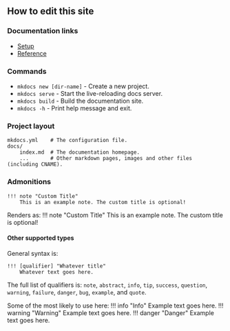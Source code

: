 ## How to edit this site

### Documentation links
- [Setup](https://squidfunk.github.io/mkdocs-material/setup/changing-the-colors/)
- [Reference](https://squidfunk.github.io/mkdocs-material/reference/)

### Commands
- `mkdocs new [dir-name]` - Create a new project.
- `mkdocs serve` - Start the live-reloading docs server.
- `mkdocs build` - Build the documentation site.
- `mkdocs -h` - Print help message and exit.

### Project layout
    mkdocs.yml    # The configuration file.
    docs/
        index.md  # The documentation homepage.
        ...       # Other markdown pages, images and other files (including CNAME).

### Admonitions
``` title="Markdown"
!!! note "Custom Title"
    This is an example note. The custom title is optional!
```
Renders as:
!!! note "Custom Title"
    This is an example note. The custom title is optional!

#### Other supported types
General syntax is:
```
!!! [qualifier] "Whatever title"
    Whatever text goes here.
```

The full list of qualifiers is: `note`, `abstract`, `info`, `tip`, `success`, `question`, `warning`, `failure`, `danger`, `bug`, `example`, and `quote`.

Some of the most likely to use here:
!!! info "Info"
    Example text goes here.
!!! warning "Warning"
    Example text goes here.
!!! danger "Danger"
    Example text goes here.